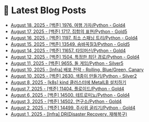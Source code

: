 # 📕 Latest Blog Posts

<ul><li><a href='https://lucy-devblog.tistory.com/184' target='_blank'>August 18, 2025 - [백준] 1976. 여행 가자/Python - Gold4</a></li><li><a href='https://lucy-devblog.tistory.com/183' target='_blank'>August 17, 2025 - [백준] 1717. 집합의 표현/Python - Gold5</a></li><li><a href='https://lucy-devblog.tistory.com/182' target='_blank'>August 16, 2025 - [백준] 1197. 최소 스패닝 트리/Python - Gold4</a></li><li><a href='https://lucy-devblog.tistory.com/181' target='_blank'>August 15, 2025 - [백준] 13549. 숨바꼭질3/Python - Gold5</a></li><li><a href='https://lucy-devblog.tistory.com/180' target='_blank'>August 14, 2025 - [백준] 11657. 타임머신/Python - Gold4</a></li><li><a href='https://lucy-devblog.tistory.com/179' target='_blank'>August 12, 2025 - [백준] 1504. 특정한 최단 경로/Python - Gold4</a></li><li><a href='https://lucy-devblog.tistory.com/178' target='_blank'>August 11, 2025 - [백준] 9655. 돌 게임/Python - Silver5</a></li><li><a href='https://lucy-devblog.tistory.com/177' target='_blank'>August 10, 2025 - [Infra] 배포 전략 - Rolling, Blue/Green, Canary</a></li><li><a href='https://lucy-devblog.tistory.com/176' target='_blank'>August 10, 2025 - [백준] 2630. 색종이 만들기/Python - Silver2</a></li><li><a href='https://lucy-devblog.tistory.com/175' target='_blank'>August 8, 2025 - [k8s] kind 클러스터에 MetalLB 설치하기</a></li><li><a href='https://lucy-devblog.tistory.com/174' target='_blank'>August 7, 2025 - [백준] 11404. 플로이드/Python - Gold4</a></li><li><a href='https://lucy-devblog.tistory.com/173' target='_blank'>August 6, 2025 - [백준] 14500. 테트로미노/Python - Gold4</a></li><li><a href='https://lucy-devblog.tistory.com/172' target='_blank'>August 3, 2025 - [백준] 14502. 연구소/Python - Gold4</a></li><li><a href='https://lucy-devblog.tistory.com/171' target='_blank'>August 2, 2025 - [백준] 14499. 주사위 굴리기/Python - Gold4</a></li><li><a href='https://lucy-devblog.tistory.com/170' target='_blank'>August 1, 2025 - [Infra] DR(Disaster Recovery, 재해복구)</a></li></ul>